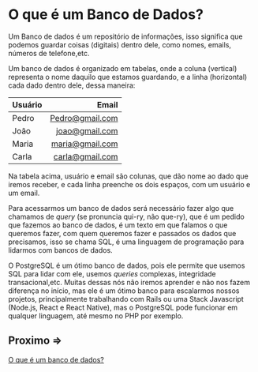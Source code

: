 # O que é um Banco de Dados?

Um Banco de dados é um repositório de informações, isso significa que podemos guardar coisas (digitais) dentro dele, como nomes, emails, números de telefone,etc.

Um banco de dados é organizado em tabelas, onde a coluna (vertical) representa o nome daquilo que estamos guardando, e a linha (horizontal) cada dado dentro dele, dessa maneira:

| Usuário  | Email           |
|:---------|----------------:|
| Pedro    | Pedro@gmail.com |
| João     | joao@gmail.com  |
| Maria    | maria@gmail.com |
| Carla    | carla@gmail.com |

Na tabela acima, usuário e email são colunas, que dão nome ao dado que iremos receber, e cada linha preenche os dois espaços, com um usuário e um email.

Para acessarmos um banco de dados será necessário fazer algo que chamamos de *query* (se pronuncia qui-ry, não que-ry), que é um pedido que fazemos ao banco de dados, é um texto em que falamos o que queremos fazer, com quem queremos fazer e passados os dados que precisamos, isso se chama SQL, é uma linguagem de programação para lidarmos com bancos de dados.

O PostgreSQL é um ótimo banco de dados, pois ele permite que usemos SQL para lidar com ele, usemos *queries* complexas, integridade transacional,etc. Muitas dessas nós não iremos aprender e não nos fazem diferença no início, mas ele é um ótimo banco para escalarmos nossos projetos, principalmente trabalhando com Rails ou uma Stack Javascript (Node.js, React e React Native), mas o PostgreSQL pode funcionar em qualquer linguagem, até mesmo no PHP por exemplo.

## Proximo =>

[O que é um banco de dados?](../criando-usuario/README.md)